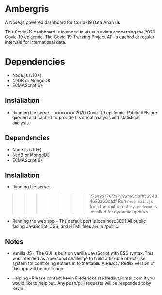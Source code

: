 # Ambergris

A Node.js powered dashboard for Covid-19 Data Analysis

This Covid-19 dashboard is intended to visualize data concerning the
2020 Covid-19 epidemic. The Covid-19 Tracking Project API is cached at regular
intervals for international data.

# Dependencies
- Node.js (v10+)
- NeDB or MongoDB
- ECMAScript 6+

## Installation
- Running the server -
=======
2020 Covid-19 epidemic. Public APIs are queried and cached to provide
historical analysis and statistical analysis.
## Dependencies 
- Node.js (v10+) 
- NedB or MongoDB 
- ECMAScript 6+ 

## Installation
- Running the server  -
>>>>>>> 77a433176f7a7c8a4e50dfffca54d4623a63dadf
Run `node main.js` from the root directory.
`nodemon` is installed for dynamic updates.

- Running the web app -
The default port is localhost:3001
All public facing JavaScript, CSS, and HTML files are in /public.

## Notes
- Vanilla JS -
The GUI is built on vanilla JavaScript with ES6 syntax. This was intended
as a personal challenge to build a flexible object-like system for controlling
entries in to the table. A React / Redux version of this app will be built soon.

- Helping -
Please contact Kevin Fredericks at kfrednv@gmail.com if you would like to 
help out. Any push/pull requests will be responded to by Kevin.
